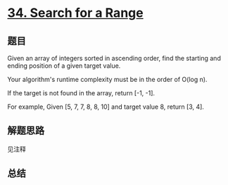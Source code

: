 # [34. Search for a Range](https://leetcode.com/problems/search-for-a-range/)

## 题目
Given an array of integers sorted in ascending order, find the starting and ending position of a given target value.

Your algorithm's runtime complexity must be in the order of O(log n).

If the target is not found in the array, return [-1, -1].

For example,
Given [5, 7, 7, 8, 8, 10] and target value 8,
return [3, 4].

## 解题思路
见注释

## 总结


